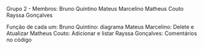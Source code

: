 Grupo 2 - Membros:
Bruno Quintino
Mateus Marcelino
Matheus Couto
Rayssa Gonçalves

Função de cada um:
Bruno Quintino: diagrama
Mateus Marcelino: Delete e Atualizar
Matheus Couto: Adicionar e listar
Rayssa Gonçalves: Comentários no código
